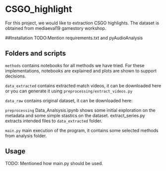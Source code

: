 # CSGO_highlight

For this project, we would like to extraction CSGO highlights. 
The dataset is obtained from mediaeval19 gamestory workshop.

##Installation
TODO:Mention requirements.txt and pyAudioAnalysis

## Folders and scripts
```methods``` contains notebooks for all methods we have tried. For these implementations, notebooks are explained and plots are shown to support decisions.

```data_extracted```  contains extracted match videos, it can be downloaded here or you can generate it using ```preprocessing/extract_videos.py``` 

```data_raw``` contains original dataset, it can be downloaded here: 

```preprocessing``` Data_Analsysis.ipynb shows some initial exploration on the metadata and some simple stastics on the dataset. extract_series.py extracts intended files to ```data_extracted``` folder. 

```main.py``` main execution of the program, it contains some selected methods from analysis folder.

## Usage
TODO: Mentioned how main.py should be used.